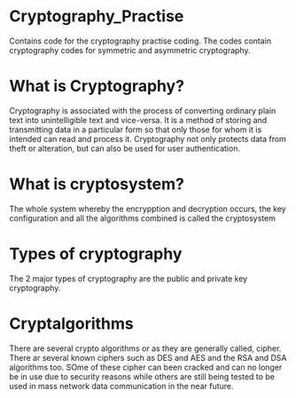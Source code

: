 # Cryptography_Practise
Contains code for the cryptography practise coding. The codes contain cryptography codes for symmetric and asymmetric cryptography.

# What is Cryptography?
Cryptography is associated with the process of converting ordinary plain text into unintelligible text and vice-versa. It is a method of storing and transmitting data in a particular form so that only those for whom it is intended can read and process it. Cryptography not only protects data from theft or alteration, but can also be used for user authentication.

# What is cryptosystem?
The whole system whereby the encrypption and decryption occurs, the key configuration and all the algorithms combined is called the cryptosystem

# Types of cryptography
The 2 major types of cryptography are the public and private key cryptography. 

# Cryptalgorithms
There are several crypto algorithms or as they are generally called, cipher. There ar several known ciphers such as DES and AES and the RSA and DSA algorithms too. SOme of these cipher can been cracked and can no longer be in use due to security reasons while others are still being tested to be used in mass network data communication in the near future.


